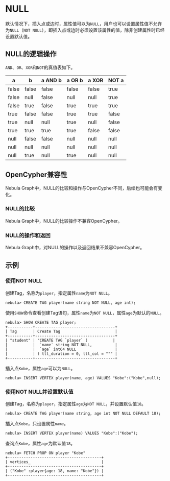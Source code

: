 # NULL

默认情况下，插入点或边时，属性值可以为`NULL`，用户也可以设置属性值不允许为`NULL`（`NOT NULL`），即插入点或边时必须设置该属性的值，除非创建属性时已经设置默认值。

## NULL的逻辑操作

`AND`、`OR`、`XOR`和`NOT`的真值表如下。

| a | b | a AND b | a OR b | a XOR | NOT a |
| - | - | - | - | - | - |
| false | false | false | false | false | true |
| false|  null|  false | null | null | true |
| false | true | false | true | true | true|
| true | false | false | true | true | false|
| true|  null | null | true | null | false|
| true | true | true | true | false | false|
| null | false | false | null | null | null|
| null | null | null | null | null | null|
| null | true | null | true | null | null|

## OpenCypher兼容性

Nebula Graph中，NULL的比较和操作与OpenCypher不同，后续也可能会有变化。

### NULL的比较

Nebula Graph中，NULL的比较操作不兼容OpenCypher。

### NULL的操作和返回

Nebula Graph中，对NULL的操作以及返回结果不兼容OpenCypher。

## 示例

### 使用NOT NULL

创建Tag，名称为`player`，指定属性`name`为`NOT NULL`。

```ngql
nebula> CREATE TAG player(name string NOT NULL, age int);
```

使用`SHOW`命令查看创建Tag语句，属性`name`为`NOT NULL`，属性`age`为默认的`NULL`。

```ngql
nebula> SHOW CREATE TAG player;
+-----------+-----------------------------------+
| Tag       | Create Tag                        |
+-----------+-----------------------------------+
| "student" | "CREATE TAG `player` (           |
|           |  `name` string NOT NULL,          |
|           |  `age` int64 NULL                 |
|           | ) ttl_duration = 0, ttl_col = """ |
+-----------+-----------------------------------+
```

插入点`Kobe`，属性`age`可以为`NULL`。

```ngql
nebula> INSERT VERTEX player(name, age) VALUES "Kobe":("Kobe",null);
```

### 使用NOT NULL并设置默认值

创建Tag，名称为`player`，指定属性`age`为`NOT NULL`，并设置默认值`18`。

```ngql
nebula> CREATE TAG player(name string, age int NOT NULL DEFAULT 18);
```

插入点`Kobe`，只设置属性`name`。

```ngql
nebula> INSERT VERTEX player(name) VALUES "Kobe":("Kobe");
```

查询点`Kobe`，属性`age`为默认值`18`。

```ngql
nebula> FETCH PROP ON player "Kobe"
+-----------------------------------------+
| vertices_                               |
+-----------------------------------------+
| ("Kobe" :player{age: 18, name: "Kobe"}) |
+-----------------------------------------+
```
